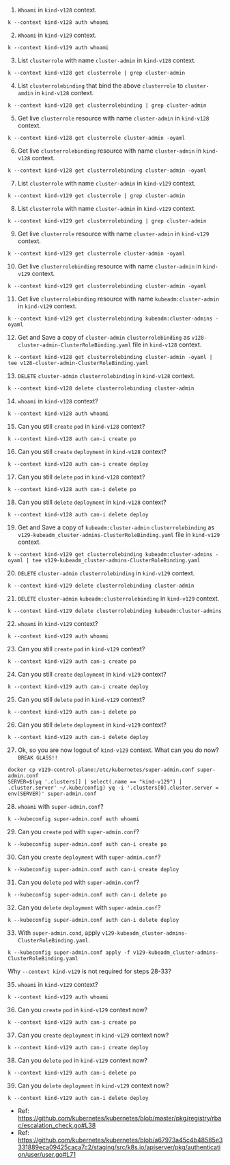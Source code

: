 1. `Whoami` in `kind-v128` context.
```
k --context kind-v128 auth whoami
```
2. `Whoami` in `kind-v129` context.
```
k --context kind-v129 auth whoami
```
3. List `clusterrole` with name `cluster-admin` in `kind-v128` context.
```
k --context kind-v128 get clusterrole | grep cluster-admin
```
4. List `clusterrolebinding` that bind the above `clusterrole` to `cluster-amdin` in `kind-v128` context.
```
k --context kind-v128 get clusterrolebinding | grep cluster-admin
```
5. Get live `clusterrole` resource with name `cluster-admin` in `kind-v128` context.
```
k --context kind-v128 get clusterrole cluster-admin -oyaml
```
6. Get live `clusterrolebinding` resource with name `cluster-admin` in `kind-v128` context.
```
k --context kind-v128 get clusterrolebinding cluster-admin -oyaml
```
7. List `clusterrole` with name `cluster-admin` in `kind-v129` context.
```
k --context kind-v129 get clusterrole | grep cluster-admin
```
8. List `clusterrole` with name `cluster-admin` in `kind-v129` context.
```
k --context kind-v129 get clusterrolebinding | grep cluster-admin
```
9. Get live `clusterrole` resource with name `cluster-admin` in `kind-v129` context.
```
k --context kind-v129 get clusterrole cluster-admin -oyaml
```
10. Get live `clusterrolebinding` resource with name `cluster-admin` in `kind-v129` context.
```
k --context kind-v129 get clusterrolebinding cluster-admin -oyaml
```
11. Get live `clusterrolebinding` resource with name `kubeadm:cluster-admin` in `kind-v129` context.
```
k --context kind-v129 get clusterrolebinding kubeadm:cluster-admins -oyaml
```
12. Get and Save a copy of `cluster-admin` `clusterrolebinding` as `v128-cluster-admin-ClusterRoleBinding.yaml` file in `kind-v128` context.
```
k --context kind-v128 get clusterrolebinding cluster-admin -oyaml | tee v128-cluster-admin-ClusterRoleBinding.yaml
```
13. `DELETE` `cluster-admin` `clusterrolebinding` in `kind-v128` context.
```
k --context kind-v128 delete clusterrolebinding cluster-admin
```
14. `whoami` in `kind-v128` context?
```
k --context kind-v128 auth whoami
```
15. Can you still `create` `pod` in `kind-v128` context?
```
k --context kind-v128 auth can-i create po
```
16. Can you still `create` `deployment` in `kind-v128` context?
```
k --context kind-v128 auth can-i create deploy
```
17. Can you still `delete` `pod` in `kind-v128` context?
```
k --context kind-v128 auth can-i delete po
```
18. Can you still `delete` `deployment` in `kind-v128` context?
```
k --context kind-v128 auth can-i delete deploy
```
19. Get and Save a copy of `kubeadm:cluster-admin` `clusterrolebinding` as `v129-kubeadm_cluster-admins-ClusterRoleBinding.yaml` file in `kind-v129` context.
```
k --context kind-v129 get clusterrolebinding kubeadm:cluster-admins -oyaml | tee v129-kubeadm_cluster-admins-ClusterRoleBinding.yaml
```
20. `DELETE` `cluster-admin` `clusterrolebinding` in `kind-v129` context.
```
k --context kind-v129 delete clusterrolebinding cluster-admin
```
21. `DELETE` `cluster-admin` `kubeadm:clusterrolebinding` in `kind-v129` context.
```
k --context kind-v129 delete clusterrolebinding kubeadm:cluster-admins
```
22. `whoami` in `kind-v129` context?
```
k --context kind-v129 auth whoami
```
23. Can you still `create` `pod` in `kind-v129` context?
```
k --context kind-v129 auth can-i create po
```
24. Can you still `create` `deployment` in `kind-v129` context?
```
k --context kind-v129 auth can-i create deploy
```
25. Can you still `delete` `pod` in `kind-v129` context?
```
k --context kind-v129 auth can-i delete po
```
26. Can you still `delete` `deployment` in `kind-v129` context?
```
k --context kind-v129 auth can-i delete deploy
```
27. Ok, so you are now logout of `kind-v129` context. What can you do now? `BREAK GLASS!!`
```
docker cp v129-control-plane:/etc/kubernetes/super-admin.conf super-admin.conf
SERVER=$(yq '.clusters[] | select(.name == "kind-v129") | .cluster.server' ~/.kube/config) yq -i '.clusters[0].cluster.server = env(SERVER)' super-admin.conf
```
28. `whoami` with `super-admin.conf`?
```
k --kubeconfig super-admin.conf auth whoami
```
29. Can you `create` `pod` with `super-admin.conf`?
```
k --kubeconfig super-admin.conf auth can-i create po
```
30. Can you `create` `deployment` with `super-admin.conf`?
```
k --kubeconfig super-admin.conf auth can-i create deploy
```
31. Can you `delete` `pod` with `super-admin.conf`?
```
k --kubeconfig super-admin.conf auth can-i delete po
```
32. Can you `delete` `deployment` with `super-admin.conf`?
```
k --kubeconfig super-admin.conf auth can-i delete deploy
```
33. With `super-admin.cond`, apply `v129-kubeadm_cluster-admins-ClusterRoleBinding.yaml`.
```
k --kubeconfig super-admin.conf apply -f v129-kubeadm_cluster-admins-ClusterRoleBinding.yaml
```
Why `--context kind-v129` is not required for steps 28-33?

35. `whoami` in `kind-v129` context?
```
k --context kind-v129 auth whoami
```
36. Can you `create` `pod` in `kind-v129` context now?
```
k --context kind-v129 auth can-i create po
```
37. Can you `create` `deployment` in `kind-v129` context now?
```
k --context kind-v129 auth can-i create deploy
```
38. Can you `delete` `pod` in `kind-v129` context now?
```
k --context kind-v129 auth can-i delete po
```
39. Can you `delete` `deployment` in `kind-v129` context now?
```
k --context kind-v129 auth can-i delete deploy
```

- Ref: https://github.com/kubernetes/kubernetes/blob/master/pkg/registry/rbac/escalation_check.go#L38
- Ref: https://github.com/kubernetes/kubernetes/blob/a67973a45c4b48585e3331889eca09425caca7c2/staging/src/k8s.io/apiserver/pkg/authentication/user/user.go#L71